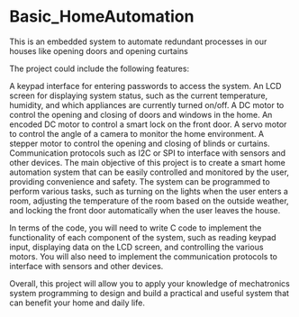 # Basic_HomeAutomation
This is an embedded system to automate redundant processes in our houses like opening doors and opening curtains 

The project could include the following features:

A keypad interface for entering passwords to access the system.
An LCD screen for displaying system status, such as the current temperature, humidity, and which appliances are currently turned on/off.
A DC motor to control the opening and closing of doors and windows in the home.
An encoded DC motor to control a smart lock on the front door.
A servo motor to control the angle of a camera to monitor the home environment.
A stepper motor to control the opening and closing of blinds or curtains.
Communication protocols such as I2C or SPI to interface with sensors and other devices.
The main objective of this project is to create a smart home automation system that can be easily controlled and monitored by the user, providing convenience and safety. The system can be programmed to perform various tasks, such as turning on the lights when the user enters a room, adjusting the temperature of the room based on the outside weather, and locking the front door automatically when the user leaves the house.

In terms of the code, you will need to write C code to implement the functionality of each component of the system, such as reading keypad input, displaying data on the LCD screen, and controlling the various motors. You will also need to implement the communication protocols to interface with sensors and other devices.

Overall, this project will allow you to apply your knowledge of mechatronics system programming to design and build a practical and useful system that can benefit your home and daily life.
